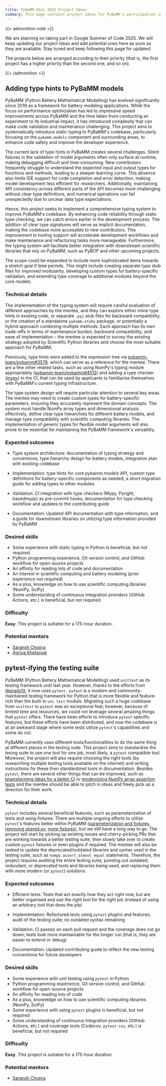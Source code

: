 ```yaml
---
title: PyBaMM GSoC 2025 Project Ideas
summary: This page contains project ideas for PyBaMM's participation in the Google Summer of Code program in 2025. These projects are intended to be suitable for students or professionals who are new to PyBaMM or to open-source software development in general, and wish to work on a project that will be beneficial to PyBaMM and its community.
---
```


{{< admonition note >}}

We are planning on taking part in Google Summer of Code 2025. We will keep updating our project ideas and add potential ones here as soon as they are available. Stay tuned and keep following this page for updates!

The projects below are arranged according to their priority (that is, the first project has a higher priority than the second one, and so on).

{{< /admonition >}}

## Adding type hints to PyBaMM models

PyBaMM (Python Battery Mathematical Modelling) has evolved significantly since 2019 as a framework for battery modeling applications. While the focus on performance optimization has led to impressive speed improvements across PyBaMM and the time taken from conducting an experiment to its industrial impact, it has introduced complexity that can make code validation and maintenance challenging. This project aims to systematically introduce static typing to PyBaMM's codebase, particularly focusing on the `pybamm.models` component and surrounding areas, to enhance code safety and improve the developer experience.

The current lack of type hints in PyBaMM creates several challenges. Silent failures in the validation of model arguments often only surface at runtime, making debugging difficult and time-consuming. New contributors frequently struggle to understand the expected input and output types for functions and methods, leading to a steeper learning curve. This absence also limits IDE support for code completion and error detection, making model development less efficient for researchers. Additionally, maintaining API consistency across different parts of the API becomes more challenging without clear type definitions, and numerical operations can fail unexpectedly due to unclear data type expectations.

Hence, this project seeks to implement a comprehensive typing system to improve PyBaMM's codebase. By enhancing code reliability through static type checking, we can catch errors earlier in the development process. The addition of clear type signatures will serve as implicit documentation, making the codebase more accessible to new contributors. This improvement in tooling support will accelerate development workflows and make maintenance and refactoring tasks more manageable. Furthermore, the typing system will facilitate better integration with downstream scientific libraries that rely on PyBaMM, such as PyBOP and other upcoming projects.

The scope could be expanded to include more sophisticated items towards a stretch goal if time permits. This might include creating separate type stub files for improved modularity, developing custom types for battery-specific validation, and extending type coverage to additional modules beyond the core models.

### Technical details

The implementation of the typing system will require careful evaluation of different approaches by the mentee, and they can explore either inline type hints in existing code, or separate `.pyi` stub files for backward compatibility, or the creation of a standalone `pybamm-stubs` package, or potentially a hybrid approach combining multiple methods. Each approach has its own trade-offs in terms of maintenance burden, backward compatibility, and ease of implementation – the mentee is expected to survey the existing strategy adopted by Scientific Python libraries and choose the most suitable approach for PyBaMM.

Previously, type hints were added to the expression tree via [pybamm-team/pybamm#3578](https://github.com/pybamm-team/PyBaMM/issues/3578), which can serve as a reference for the mentee. There are a few other related tasks, such as using NumPy's typing module appropriately ([pybamm-team/pybamm#4512](https://github.com/pybamm-team/PyBaMM/issues/4512)) and adding a type checker ([mypy](https://mypy.readthedocs.io)) in the CI, that can be used by applicants to familiarise themselves with PyBaMM's current typing infrastructure.

The type system design will require particular attention to several key areas. The mentee may need to create custom types for battery-specific parameters, ensuring they accurately represent the domain concepts. The system must handle NumPy array types and dimensional analysis effectively, define clear type hierarchies for different battery models, and manage type compatibility with scientific computing libraries. The implementation of generic types for flexible model arguments will also prove to be essential for maintaining the PyBaMM framework's versatility.

### Expected outcomes

- Type system architecture: documentation of typing strategy and conventions, type hierarchy design for battery models, integration plan with existing codebase

- Implementation: type hints for core pybamm.models API, custom type definitions for battery-specific components as needed, a short migration guide for adding types to other modules

- Validation: CI integration with type checkers (Mypy, Pyright, basedmypy) as pre-commit hooks, documentation for type checking workflow and updates to the contributing guide

- Documentation: Updated API documentation with type information, and a guide for downstream libraries on utilizing type information provided by PyBaMM

### Desired skills

- Some experience with static typing in Python is beneficial, but not required.
- Python programming experience, Git version control, and GitHub workflow for open-source projects
- An affinity for reading lots of code and documentation
- An interest in scientific computing and battery modeling (prior experience not required)
- As a plus, knowledge on how to use scientific computing libraries (NumPy, SciPy)
- Some understanding of continuous integration providers (GitHub Actions, etc.) is beneficial, but not required.

### Difficulty

**Easy**. This project is suitable for a 175-hour duration.

### Potential mentors

* [Saransh Chopra](https://Saransh-cpp.github.io/)
* [Agriya Khetarpal](https://github.com/agriyakhetarpal/)

<!-- * [Valentin Sulzer](https://github.com/valentinsulzer)
* [Robert Timms](https://github.com/rtimms)
* [Arjun Verma](https://arjxnpy.vercel.app/)
* [Ferran Brosa Planella](https://www.brosaplanella.xyz/) -->

## pytest-ifying the testing suite

PyBaMM (Python Battery Mathematical Modelling) used `unittest` as its testing framework until last year. However, thanks to the efforts from [@prady0t](https://github.com/prady0t), it now uses `pytest.` `pytest` is a modern and community-maintained testing framework for Python that is more flexible and feature-rich than the built-in `uni test` module. Migrating such a huge codebase from `unittest` to `pytest` was an exceptional feat; however, because of limited time and resources, we could not leverage several amazing things that `pytest` offers. There have been efforts to introduce `pytest` specific features, but these efforts have been distributed, and now the codebase is at an awkward stage where some tests utilize `pytest`'s capabilities and some do not. 

PyBaMM currently uses different tools/functionalities to do the same thing at different places in the testing suite. This project aims to standardize the tesing suite to use one tool for one job, most likely, a `pytest` compatible tool. Moreover, the project will also require choosing the right tools (by researching multiple testing tools available on the internet) and writing instructions for these then standardized tools in documentation. Besides `pytest`, there are several other things that can be improved, such as [brainstorming ideas for a better CI](https://github.com/pybamm-team/PyBaMM/issues/3662) or [modernizing NumPy array assertion tests](https://github.com/pybamm-team/PyBaMM/issues/4488) and the mentee should be able to pitch in ideas and freely pick up a direction for their work.

### Technical details

`pytest` includes several beneficial features, such as parameterization of tests and using fixtures. There are multiple ongoing efforts to utilize `pytest`'s features better within PyBaMM ([parameterization and fixtures](https://github.com/pybamm-team/PyBaMM/issues/4502), [removing shared.py](https://github.com/pybamm-team/PyBaMM/pull/4401), [more fixtures](https://github.com/pybamm-team/PyBaMM/issues/4837)), but we still have a long way to go. The project will start by picking up existing issues and cherry-picking PRs that are working towards a better testing suite, then slowly take over to create custom `pytest` fixtures or even plugins if required. The mentee will also be tasked to update the deprecated/outdated libraries and syntax used in the testing suite, such as `numpy.assert_almost_equal` statements. Therefore, the project requires auditing the entire testing suite, pointing out outdated, redundant, or deprecated tools and libraries being used, and replacing them with more modern (or `pytest`) solutions.

### Expected outcomes

- Efficient tests: Tests that act exactly how they act right now, but are better organised and use the right tool for the right job (instead of using an arbitrary tool that does the job)

- Implementation: Refactored tests using `pytest` plugins and features; audit of the testing suite; no outdated syntax remaining

- Validation: CI passes on each pull request and the coverage does not go down; tests look more maintainable for the longer run (that is, they are easier to extend or debug)

- Documentation: Updated contributing guide to reflect the new testing conventions for future developers 

### Desired skills

- Some experience with unit testing using `pytest` in Python
- Python programming experience, Git version control, and GitHub workflow for open-source projects
- An affinity for reading lots of code
- As a plus, knowledge on how to use scientific computing libraries (NumPy, SciPy)
- Some experience with using `pytest` plugins is beneficial, but not required
- Some understanding of continuous integration providers (GitHub Actions, etc.) and coverage tools (Codecov, `pytest-cov`, etc.) is beneficial, but not required

### Difficulty

**Easy**. This project is suitable for a 175-hour duration.

### Potential mentors

* [Saransh Chopra](https://Saransh-cpp.github.io/)

<!-- * [Pradyot Ranjan](https://github.com/prady0t/)
* [Agriya Khetarpal](https://github.com/agriyakhetarpal/)
* [Valentin Sulzer](https://github.com/valentinsulzer)
* [Robert Timms](https://github.com/rtimms)
* [Arjun Verma](https://arjxnpy.vercel.app/)
* [Ferran Brosa Planella](https://www.brosaplanella.xyz/) -->
